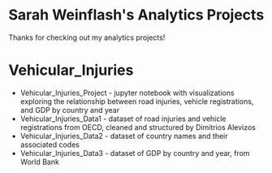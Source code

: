 # Sarah Weinflash's Analytics Projects
  Thanks for checking out my analytics projects! 

# Vehicular_Injuries 
  - Vehicular_Injuries_Project - jupyter notebook with visualizations exploring the relationship between road injuries, vehicle registrations, and GDP by country and year
  - Vehicular_Injuries_Data1 - dataset of road injuries and vehicle registrations from OECD, cleaned and structured by Dimitrios Alevizos
  - Vehicular_Injuries_Data2 - dataset of country names and their associated codes
  - Vehicular_Injuries_Data3 - dataset of GDP by country and year, from World Bank
